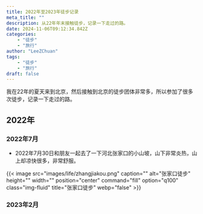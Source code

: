 ```yaml
---
title: 2022年至2023年徒步记录
meta_title: ""
description: 从22年年末接触徒步，记录一下走过的路。
date: 2024-11-06T09:12:34.842Z
categories:
    - "徒步"
    - "旅行"
author: "LeeZChuan"
tags:
    - "徒步"
    - "旅行"
draft: false
---
```



我在22年的夏天来到北京，然后接触到北京的徒步团体非常多，所以参加了很多次徒步，记录一下走过的路。

## 2022年

### 2022年7月

- 2022年7月30日和朋友一起去了一下河北张家口的小山坡，山下非常炎热，山上却凉快很多，非常舒服。


{{< image src="images/life/zhangjiakou.png" caption="" alt="张家口徒步" height="" width="" position="center" command="fill" option="q100" class="img-fluid" title="张家口徒步"  webp="false" >}}

### 2023年2月
